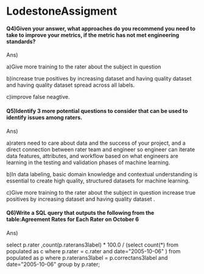 # LodestoneAssigment

#### Q4)Given your answer, what approaches do you recommend you need to take to improve your metrics, if the metric has not met engineering standards? 
Ans)

a)Give more training to the rater about the subject in question 

b)increase true positives by increasing dataset and having quality dataset and having quality dataset spread across all labels.

c)improve false neagtive.

#### Q5)Identify 3 more potential questions to consider that can be used to identify issues among raters.
Ans)

a)raters need to care about data and the success of your project, and a direct connection between rater team and engineer so engineer 
can iterate data features, attributes, and workflow based on what engineers are learning in the testing and validation phases of machine learning.

b)In data labeling, basic domain knowledge and contextual understanding is essential to create high quality, structured datasets for machine learning.

c)Give more training to the rater about the subject in question increase true positives by increasing dataset and having quality dataset .

#### Q6)Write a SQL query that outputs the following from the table:Agreement Rates for Each Rater on October 6

Ans)

select p.rater ,count(p.raterans3label) * 100.0 / (select count(*)  from  populated as c where p.rater = c.rater and date="2005-10-06" ) 
from populated as p where p.raterans3label = p.correctans3label and date="2005-10-06" group by p.rater;
